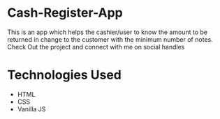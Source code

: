 # Cash-Register-App
This is an app which helps the cashier/user to know the amount to be returned in change to the customer with the minimum number of notes.
<br>
Check Out the project and connect with me on social handles
# Technologies Used
* HTML
* CSS
* Vanilla JS
